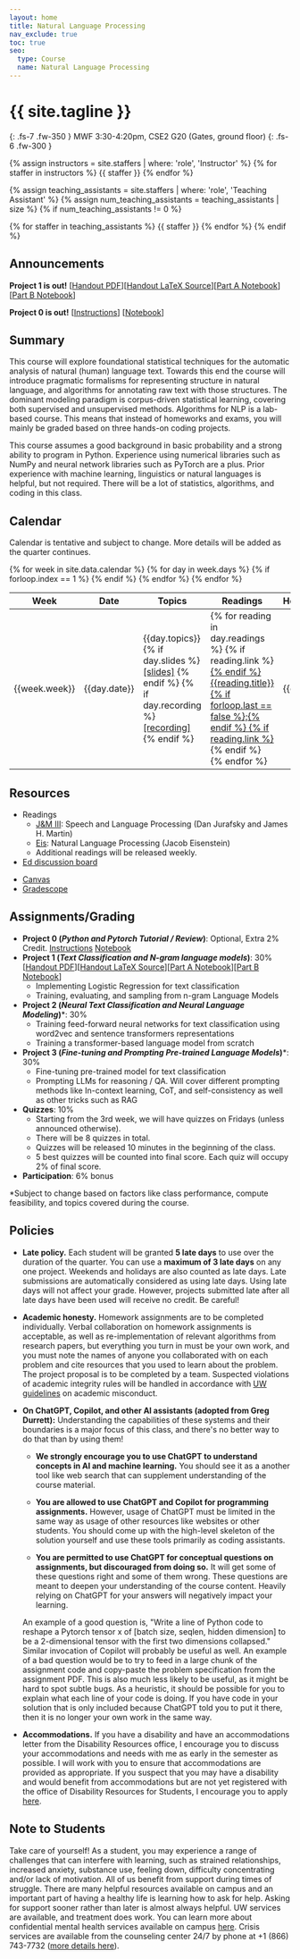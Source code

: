 ```yaml
---
layout: home
title: Natural Language Processing
nav_exclude: true
toc: true
seo:
  type: Course
  name: Natural Language Processing
---
```


# {{ site.tagline }}
{: .fs-7 .fw-350 }
MWF 3:30-4:20pm, CSE2 G20 (Gates, ground floor)
{: .fs-6 .fw-300 }

{% assign instructors = site.staffers | where: 'role', 'Instructor' %}
{% for staffer in instructors %}
{{ staffer }}
{% endfor %}

{% assign teaching_assistants = site.staffers | where: 'role', 'Teaching Assistant' %}
{% assign num_teaching_assistants = teaching_assistants | size %}
{% if num_teaching_assistants != 0 %}

{% for staffer in teaching_assistants %}
{{ staffer }}
{% endfor %}
{% endif %}

<!-- Office hours are available on Zoom by appointment. -->

## Announcements

**Project 1 is out!** [[Handout PDF](https://drive.google.com/file/d/142tG2zCQRliiO5gLxTSwn4yHxUeSZzCS/view?usp=sharing)][[Handout LaTeX Source](https://www.overleaf.com/read/smbwhtdhctbd#548d83)][[Part A Notebook](https://colab.research.google.com/drive/1J6p16NjwUHJhtGXHxfNPiMsf0G-ANNza?usp=sharing)][[Part B Notebook](https://colab.research.google.com/drive/1xvbwMoO9k3pDeHUJUOG-hnlDApsx0f9u#scrollTo=laxqpkl_eji0)]

**Project 0 is out!** [[Instructions](https://drive.google.com/file/d/1hiZ278EJCRp0iJntYO4c2tyZOzI4SLSP/view?usp=sharing)] [[Notebook](https://colab.research.google.com/drive/1PAUlmIZMcxsKME0UlBCLf8HtQU2rcs5Q)]


<!-- - Please fill out [this feedback form](https://forms.gle/dQ5s8e8Satc6Ww797) so we know how to improve. Thank you! -->
  
## Summary

This course will explore foundational statistical techniques for the automatic analysis of natural (human) language text. Towards this end the course will introduce pragmatic formalisms for representing structure in natural language, and algorithms for annotating raw text with those structures. The dominant modeling paradigm is corpus-driven statistical learning, covering both supervised and unsupervised methods. Algorithms for NLP is a lab-based course. This means that instead of homeworks and exams, you will mainly be graded based on three hands-on coding projects.

This course assumes a good background in basic probability and a strong ability to program in Python. Experience using numerical libraries such as NumPy and neural network libraries such as PyTorch are a plus. Prior experience with machine learning, linguistics or natural languages is helpful, but not required. There will be a lot of statistics, algorithms, and coding in this class.

## Calendar

Calendar is tentative and subject to change. More details will be added as the quarter continues.

<table>
  <thead>
  <tr>
    <th>Week</th>
    <th>Date</th>
    <th width="30%">Topics</th>
    <th width="20%">Readings</th>
    <th width="13%">Homeworks</th>
  </tr>
  </thead>
  <tbody>
  {% for week in site.data.calendar %}
    {% for day in week.days %}
      <tr>
        {% if forloop.index == 1 %}
        <td rowspan="{{week.size}}">{{week.week}}</td>
        {% endif %}
        <td>{{day.date}}</td>
        <td class="cal-content">
          {{day.topics}}
          <br>
          {% if day.slides %}
            <a href="{{day.slides}}" class="cal-content-link">[slides]</a>
          {% endif %}
          {% if day.recording %}
            <a href="{{day.recording}}" class="cal-content-link">[recording]</a>
          {% endif %}
        </td>
        <td class="cal-content">
          {% for reading in day.readings %}
            {% if reading.link %}<a href="{{reading.link}}" class="cal-content-link">{% endif %}
              {{reading.title}}{% if forloop.last == false %};{% endif %}
            {% if reading.link %}</a>{% endif %}
          {% endfor %}
        </td>
        <td class="cal-content">{{day.due}}</td>
      </tr>
    {% endfor %}
  {% endfor %}
  </tbody>
</table>

## Resources

* Readings
  - [J&M III](https://web.stanford.edu/~jurafsky/slp3/): Speech and Language Processing (Dan Jurafsky and James H. Martin)
  - [Eis](https://github.com/jacobeisenstein/gt-nlp-class/blob/master/notes/eisenstein-nlp-notes.pdf): Natural Language Processing (Jacob Eisenstein)
  - Additional readings will be released weekly.
* [Ed discussion board](https://edstem.org/us/courses/66186/discussion/)
<!-- * Zoom link -->
* [Canvas](https://canvas.uw.edu/courses/1746465)
* [Gradescope](https://www.gradescope.com/courses/858262)

## Assignments/Grading

<!-- 
* Project 1 (sequence classification): 30%
    - We will build a system for automatically classifying song lyrics comments by era. 
    - Specifically, we build machine learning _text classifiers_, including both generative and discriminative models, and explore techniques to improve the models.
* Project 2 (sequence labeling): 30%
    - We focus on sequence labeling with _Hidden Markov Models_ and some simple deep learning based models. 
    - Our task is part-of-speech tagging on English and Norwegian from the Universal Dependencies dataset.
    - We will cover the _Viterbi algorithm_.
* Project 3 (dependency parsing): 30%
    - We will implement a transition-based _dependency parser_.
    - The algorithm would be new and specific to the dependency parsing problem, but the underlying building blocks of the method are still some neural network modules covered in P1 and P2.

-->
* **Project 0 (*Python and Pytorch Tutorial / Review*)**: Optional, Extra 2\% Credit. [Instructions](https://drive.google.com/file/d/1hiZ278EJCRp0iJntYO4c2tyZOzI4SLSP/view?usp=sharing) [Notebook](https://colab.research.google.com/drive/1PAUlmIZMcxsKME0UlBCLf8HtQU2rcs5Q)
* **Project 1 (*Text Classification and N-gram language models*)**: 30% [[Handout PDF](https://drive.google.com/file/d/142tG2zCQRliiO5gLxTSwn4yHxUeSZzCS/view?usp=sharing)][[Handout LaTeX Source](https://www.overleaf.com/read/smbwhtdhctbd#548d83)][[Part A Notebook](https://colab.research.google.com/drive/1J6p16NjwUHJhtGXHxfNPiMsf0G-ANNza?usp=sharing)][[Part B Notebook](https://colab.research.google.com/drive/1xvbwMoO9k3pDeHUJUOG-hnlDApsx0f9u#scrollTo=laxqpkl_eji0)]
    - Implementing Logistic Regression for text classification
    - Training, evaluating, and sampling from n-gram Language Models
* **Project 2 (*Neural Text Classification and Neural Language Modeling*)***: 30%
    - Training feed-forward neural networks for text classification using word2vec and sentence transformers representations
    - Training a transformer-based language model from scratch
* **Project 3 (*Fine-tuning and Prompting Pre-trained Language Models*)***: 30%
    - Fine-tuning pre-trained model for text classification 
    - Prompting LLMs for reasoning / QA. Will cover different prompting methods like In-context learning, CoT, and self-consistency as well as other tricks such as RAG
* **Quizzes**: 10%
    - Starting from the 3rd week, we will have quizzes on Fridays (unless announced otherwise).
    - There will be 8 quizzes in total.
    - Quizzes will be released 10 minutes in the beginning of the class.
    - 5 best quizzes will be counted into final score. Each quiz will occupy 2% of final score. 
* **Participation**: 6% bonus

*Subject to change based on factors like class performance, compute feasibility, and topics covered during the course.


## Policies

* **Late policy.** Each student will be granted **5 late days** to use over the duration of the quarter. You can use a **maximum of 3 late days** on any one project. Weekends and holidays are also counted as late days. Late submissions are automatically considered as using late days. Using late days will not affect your grade. However, projects submitted late after all late days have been used will receive no credit. Be careful!

* **Academic honesty.** Homework assignments are to be completed individually. Verbal collaboration on homework assignments is acceptable, as well as re-implementation of relevant algorithms from research papers, but everything you turn in must be your own work, and you must note the names of anyone you collaborated with on each problem and cite resources that you used to learn about the problem. The project proposal is to be completed by a team. Suspected violations of academic integrity rules will be handled in accordance with [UW guidelines](https://www.washington.edu/cssc/for-students/overview-of-the-student-conduct-process/) on academic misconduct.

* **On ChatGPT, Copilot, and other AI assistants (adopted from Greg Durrett):** Understanding the capabilities of these systems and their boundaries is a major focus of this class, and there's no better way to do that than by using them!

    - **We strongly encourage you to use ChatGPT to understand concepts in AI and machine learning.** You should see it as a another tool like web search that can supplement understanding of the course material.

    - **You are allowed to use ChatGPT and Copilot for programming assignments.** However, usage of ChatGPT must be limited in the same way as usage of other resources like websites or other students. You should come up with the high-level skeleton of the solution yourself and use these tools primarily as coding assistants.

    - **You are permitted to use ChatGPT for conceptual questions on assignments, but discouraged from doing so.** It will get some of these questions right and some of them wrong. These questions are meant to deepen your understanding of the course content. Heavily relying on ChatGPT for your answers will negatively impact your learning.

  An example of a good question is, "Write a line of Python code to reshape a Pytorch tensor x of [batch size, seqlen, hidden dimension] to be a 2-dimensional tensor with the first two dimensions collapsed." Similar invocation of Copilot will probably be useful as well. An example of a bad question would be to try to feed in a large chunk of the assignment code and copy-paste the problem specification from the assignment PDF. This is also much less likely to be useful, as it might be hard to spot subtle bugs. As a heuristic, it should be possible for you to explain what each line of your code is doing. If you have code in your solution that is only included because ChatGPT told you to put it there, then it is no longer your own work in the same way.

* **Accommodations.** If you have a disability and have an accommodations letter from the Disability Resources office, I encourage you to discuss your accommodations and needs with me as early in the semester as possible. I will work with you to ensure that accommodations are provided as appropriate. If you suspect that you may have a disability and would benefit from accommodations but are not yet registered with the office of Disability Resources for Students, I encourage you to apply [here](https://denali.accessiblelearning.com/Washington/ApplicationStudent.aspx).

## Note to Students

Take care of yourself! As a student, you may experience a range of challenges that can interfere with learning, such as strained relationships, increased anxiety, substance use, feeling down, difficulty concentrating and/or lack of motivation. All of us benefit from support during times of struggle. There are many helpful resources available on campus and an important part of having a healthy life is learning how to ask for help. Asking for support sooner rather than later is almost always helpful. UW services are available, and treatment does work. You can learn more about confidential mental health services available on campus [here](https://www.washington.edu/counseling/). Crisis services are available from the counseling center 24/7 by phone at +1 (866) 743-7732 ([more details here](https://www.washington.edu/counseling/services/crisis/)).
